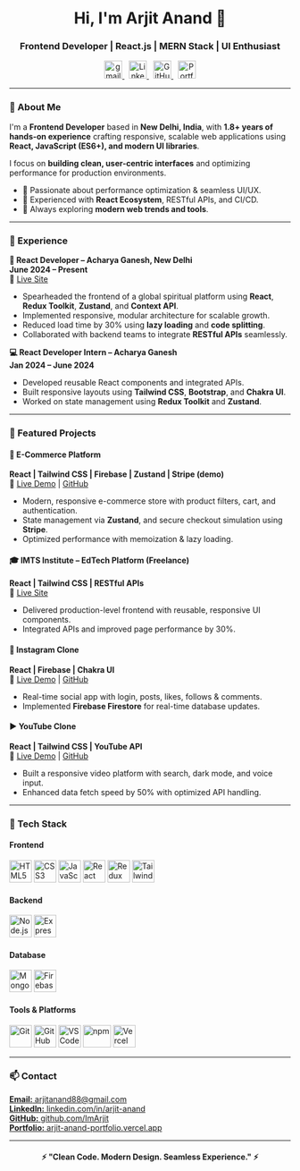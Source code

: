 <h1 align="center">Hi, I'm Arjit Anand 👋</h1>
<h3 align="center">Frontend Developer | React.js | MERN Stack | UI Enthusiast</h3>

<p align="center">
  <a href="mailto:arjitanand88@gmail.com">
    <img src="https://img.icons8.com/color/48/000000/gmail.png" alt="gmail" width="32" height="32"/>
  </a>
  &nbsp;
  <a href="https://linkedin.com/in/arjit-anand" target="_blank">
    <img src="https://img.icons8.com/color/48/000000/linkedin.png" alt="LinkedIn" width="32" height="32"/>
  </a>
  &nbsp;
  <a href="https://github.com/ImArjit" target="_blank">
    <img src="https://img.icons8.com/ios-glyphs/48/ffffff/github.png" alt="GitHub" width="32" height="32"/>
  </a>
  &nbsp;
  <a href="https://arjit-anand-portfolio.vercel.app" target="_blank">
    <img src="https://img.icons8.com/ios-filled/50/ffffff/vercel.png" alt="Portfolio" width="32" height="32"/>
  </a>
</p>

---

### 🧠 About Me
I'm a **Frontend Developer** based in **New Delhi, India**, with **1.8+ years of hands-on experience** crafting responsive, scalable web applications using **React, JavaScript (ES6+), and modern UI libraries**.  

I focus on **building clean, user-centric interfaces** and optimizing performance for production environments.  

- 🔹 Passionate about performance optimization & seamless UI/UX.  
- 🔹 Experienced with **React Ecosystem**, RESTful APIs, and CI/CD.  
- 🔹 Always exploring **modern web trends and tools**.  

---

### 💼 Experience
**🚀 React Developer – Acharya Ganesh, New Delhi**  
**June 2024 – Present**  
🔗 [Live Site](https://acharyaganesh.com)  
- Spearheaded the frontend of a global spiritual platform using **React**, **Redux Toolkit**, **Zustand**, and **Context API**.  
- Implemented responsive, modular architecture for scalable growth.  
- Reduced load time by 30% using **lazy loading** and **code splitting**.  
- Collaborated with backend teams to integrate **RESTful APIs** seamlessly.  

**💻 React Developer Intern – Acharya Ganesh**  
**Jan 2024 – June 2024**  
- Developed reusable React components and integrated APIs.  
- Built responsive layouts using **Tailwind CSS**, **Bootstrap**, and **Chakra UI**.  
- Worked on state management using **Redux Toolkit** and **Zustand**.  

---

### 🧩 Featured Projects

#### 🛒 E-Commerce Platform  
**React | Tailwind CSS | Firebase | Zustand | Stripe (demo)**  
🔗 [Live Demo](https://your-ecommerce.vercel.app) | [GitHub](https://github.com/ImArjit/ecommerce-app)  
- Modern, responsive e-commerce store with product filters, cart, and authentication.  
- State management via **Zustand**, and secure checkout simulation using **Stripe**.  
- Optimized performance with memoization & lazy loading.  

#### 🎓 IMTS Institute – EdTech Platform (Freelance)  
**React | Tailwind CSS | RESTful APIs**  
🔗 [Live Site](https://imtsinstitute.com)  
- Delivered production-level frontend with reusable, responsive UI components.  
- Integrated APIs and improved page performance by 30%.  

#### 📸 Instagram Clone  
**React | Firebase | Chakra UI**  
🔗 [Live Demo](https://arjit-post-app.vercel.app) | [GitHub](https://github.com/ImArjit/Social-App)  
- Real-time social app with login, posts, likes, follows & comments.  
- Implemented **Firebase Firestore** for real-time database updates.  

#### ▶️ YouTube Clone  
**React | Tailwind CSS | YouTube API**  
🔗 [Live Demo](https://arjit-streaming.vercel.app) | [GitHub](https://github.com/ImArjit/streaming)  
- Built a responsive video platform with search, dark mode, and voice input.  
- Enhanced data fetch speed by 50% with optimized API handling.  

---

### 🧰 Tech Stack

#### Frontend
<p>
  <img src="https://cdn.jsdelivr.net/gh/devicons/devicon/icons/html5/html5-original.svg" width="40" height="40" alt="HTML5"/>
  <img src="https://cdn.jsdelivr.net/gh/devicons/devicon/icons/css3/css3-original.svg" width="40" height="40" alt="CSS3"/>
  <img src="https://cdn.jsdelivr.net/gh/devicons/devicon/icons/javascript/javascript-original.svg" width="40" height="40" alt="JavaScript"/>
  <img src="https://cdn.jsdelivr.net/gh/devicons/devicon/icons/react/react-original.svg" width="40" height="40" alt="React"/>
  <img src="https://cdn.jsdelivr.net/gh/devicons/devicon/icons/redux/redux-original.svg" width="40" height="40" alt="Redux"/>
  <img src="https://img.icons8.com/color/48/000000/tailwind_css.png" width="40" height="40" alt="Tailwind CSS"/>
</p>

#### Backend
<p>
  <img src="https://cdn.jsdelivr.net/gh/devicons/devicon/icons/nodejs/nodejs-original.svg" width="40" height="40" alt="Node.js"/>
  <img src="https://img.icons8.com/ios-glyphs/48/ffffff/express.png" width="40" height="40" alt="Express"/>
</p>

#### Database
<p>
  <img src="https://cdn.jsdelivr.net/gh/devicons/devicon/icons/mongodb/mongodb-original.svg" width="40" height="40" alt="MongoDB"/>
  <img src="https://cdn.jsdelivr.net/gh/devicons/devicon/icons/firebase/firebase-plain.svg" width="40" height="40" alt="Firebase"/>
</p>

#### Tools & Platforms
<p>
  <img src="https://cdn.jsdelivr.net/gh/devicons/devicon/icons/git/git-original.svg" width="40" height="40" alt="Git"/>
  <img src="https://img.icons8.com/ios-glyphs/48/ffffff/github.png" width="40" height="40" alt="GitHub"/>
  <img src="https://cdn.jsdelivr.net/gh/devicons/devicon/icons/vscode/vscode-original.svg" width="40" height="40" alt="VSCode"/>
  <img src="https://cdn.jsdelivr.net/gh/devicons/devicon/icons/npm/npm-original-wordmark.svg" width="50" height="40" alt="npm"/>
  <img src="https://img.icons8.com/ios-filled/50/ffffff/vercel.png" width="40" height="40" alt="Vercel"/>
</p>

---

### 📫 Contact
<p>
  <a href="mailto:arjitanand88@gmail.com"><strong>Email:</strong> arjitanand88@gmail.com</a><br>
  <a href="https://linkedin.com/in/arjit-anand"><strong>LinkedIn:</strong> linkedin.com/in/arjit-anand</a><br>
  <a href="https://github.com/ImArjit"><strong>GitHub:</strong> github.com/ImArjit</a><br>
  <a href="https://arjit-anand-portfolio.vercel.app"><strong>Portfolio:</strong> arjit-anand-portfolio.vercel.app</a>
</p>

---

<h4 align="center">⚡ "Clean Code. Modern Design. Seamless Experience." ⚡</h4>
